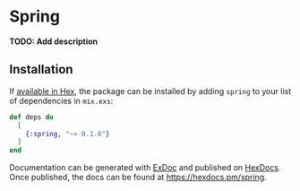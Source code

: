 # Spring

**TODO: Add description**

## Installation

If [available in Hex](https://hex.pm/docs/publish), the package can be installed
by adding `spring` to your list of dependencies in `mix.exs`:

```elixir
def deps do
  [
    {:spring, "~> 0.1.0"}
  ]
end
```

Documentation can be generated with [ExDoc](https://github.com/elixir-lang/ex_doc)
and published on [HexDocs](https://hexdocs.pm). Once published, the docs can
be found at <https://hexdocs.pm/spring>.

